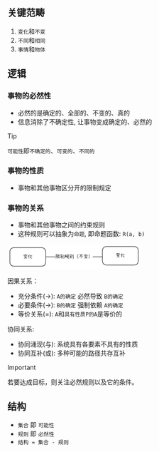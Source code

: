 ## 关键范畴

1. `变化`和`不变`
2. `不同`和`相同`
3. `事情`和`物体`

## 逻辑

### 事物的必然性

- 必然的是确定的、全部的、不变的、真的
- 信息消除了不确定性, 让事物变成确定的、必然的

> [!TIP]
> `可能性`即`不确定的`、`可变的`、`不同的`

### 事物的性质

- 事物和其他事物区分开的限制规定

### 事物的关系

- 事物和其他事物之间的约束规则 
- 这种规则可以抽象为`命题`, 即命题函数: `R(a, b)`

<img src="../images/relation.png" width="300">

因果关系：
- 充分条件(->): `A的确定` 必然导致 `B的确定`
- 必要条件(->): `B的确定` 强制依赖 `A的确定`
- 等价关系(=): `A`和`具有性质P的A`是等价的

协同关系:
- 协同涌现(与): 系统具有各要素不具有的性质
- 协同互补(或): 多种可能的路径共存互补

> [!IMPORTANT]
> 若要达成目标，则关注必然规则以及它的条件。

## 结构

- `集合` 即 `可能性`
- `规则` 即 `必然性`
- `结构 = 集合 - 规则`
